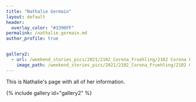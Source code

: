 ```yaml
---
title: "Nathalie Germain"
layout: default
header:
  overlay_color: "#3390FF"
permalink: /nathalie.germain.md
author_profile: true


gallery2:
  - url: /weekend_stories_pics/2021/2102_Corona_Fruehling/2102 Corona Fruehling 8175-1v (21. Feb. 2021).jpg
    image_path: /weekend_stories_pics/2021/2102_Corona_Fruehling/2102 Corona Fruehling 8175-1v (21. Feb. 2021).jpg
---
```



This is Nathalie's page with all of her information.

{% include gallery id="gallery2" %}
